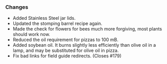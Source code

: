 ### Changes
- Added Stainless Steel jar lids.
- Updated the stomping barrel recipe again.
- Made the check for flowers for bees much more forgiving, most plants should work now.
- Reduced the oil requirement for pizzas to 100 mB.
- Added soybean oil. It burns slightly less efficiently than olive oil in a lamp, and may be substituted for olive oil in pizza.
- Fix bad links for field guide redirects. (Closes #179)
